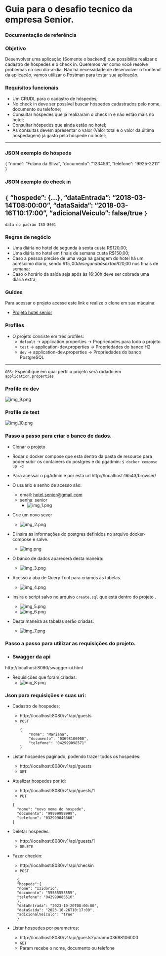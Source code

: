 # Guia para o desafio tecnico da empresa Senior.

### Documentação de referência

### Objetivo
Desenvolver uma aplicação (Somente o backend) que possibilite realizar o cadastro de
hóspedes e o check in.
Queremos ver como você resolve problemas no seu dia-a-dia. Não há necessidade de
desenvolver o frontend da aplicação, vamos utilizar o Postman para testar sua aplicação.

### Requisitos funcionais
- Um CRUDL para o cadastro de hóspedes;
- No check in deve ser possível buscar hóspedes cadastrados pelo nome, documento
ou telefone;
- Consultar hóspedes que já realizaram o check in e não estão mais no hotel;
- Consultar hóspedes que ainda estão no hotel;
- As consultas devem apresentar o valor (Valor total e o valor da última hospedagem)
já gasto pelo hóspede no hotel;
---------
### JSON exemplo do hóspede
{
 “nome”: “Fulano da SIlva”,
 “documento”: “123456”,
 “telefone”: “9925-2211”
}
### JSON exemplo do check in
`{`
“hospede”: {...},
“dataEntrada”: “2018-03-14T08:00:00”,
“dataSaida”: “2018-03-16T10:17:00”,
“adicionalVeiculo”: false/true
`}`
--------------
`data no padrão ISO-8601`
  ### Regras de negócio
  - Uma diária no hotel de segunda à sexta custa R$120,00;
  - Uma diária no hotel em finais de semana custa R$150,00;
  - Caso a pessoa precise de uma vaga na garagem do hotel há um acréscimo diário,
  sendo R$15,00 de segunda à sexta e R$20,00 nos finais de semana;
  - Caso o horário da saída seja após às 16:30h deve ser cobrada uma diária extra;

### Guides
Para acessar o projeto acesse este link e realize o clone em sua máquina:

* [Projeto hotel senior](https://github.com/LucasDev13/hotel-senior)

### Profiles
- O projeto consiste em três profiles:
  - `default` &rarr; application.properties &rarr; Propriedades para todo o projeto
  - `test` &rarr; application-dev.properties &rarr; Propriedades do banco H2
  - `dev` &rarr; application-dev.properties &rarr; Propriedades do banco PostgreSQL
---
`OBS:` Especifique em qual perfil o projeto será rodado em `application.properties`

### Profile de dev
![img_9.png](img_9.png)

### Profile de test
![img_10.png](img_10.png)

### Passo a passo para criar o banco de dados.
- Clonar o projeto
- Rodar o docker compose que esta dentro da pasta de resource para poder subir os containers do postgres
e do pgadmin: `$ docker compose up -d`
- Para acessar o pgAdmin é por esta url http://localhost:16543/browser/
- O usuario e senho de acesso são:
  - email: hotel.senior@gmail.com
  - senha: senior
    * ![img_1.png](img_1.png)
  
- Crie um novo sever
  * ![img_2.png](img_2.png)
- E insira as informações do postgres definidos no arquivo docker-compose e salve.
  * ![img.png](img.png)

- O banco de dados aparecerá desta maneira:
  * ![img_3.png](img_3.png)
- Acesso a aba de Query Tool para criamos as tabelas.
  * ![img_4.png](img_4.png)
- Insira o script salvo no arquivo `create.sql` que está dentro do projeto .
  * ![img_5.png](img_5.png)
  * ![img_6.png](img_6.png)

- Desta maneira as tabelas serão criadas.
  * ![img_7.png](img_7.png)

### Passo a passo para utilizar as requisições do projeto.
- ### Swagger da api
http://localhost:8080/swagger-ui.html

* Requisições que foram criadas:
  * ![img_8.png](img_8.png)

### Json para requisições e suas uri:
- Cadastro de hospedes:
  * http://localhost:8080/v1/api/guests
  * `POST`
    ```
    {
        "nome": "Mariana",
        "documento": "03698106000",
        "telefone": "042999098571"
    }
    ```
- Listar hospedes paginado, podendo trazer todos os hospedes:
  *  http://localhost:8080/v1/api/guests
  * `GET`

- Atualizar hospedes por id:
  * http://localhost:8080/v1/api/guests/1
  * `PUT`
  ```
  {
    "nome": "novo nome do hospede",
    "documento": "99999999999",
    "telefone": "032999046660"
  }
  ```
- Deletar hospedes:
  * http://localhost:8080/v1/api/guests/1
  * `DELETE`

- Fazer checkin:
  * http://localhost:8080/v1/api/checkin
  * `POST`
  ```
    {
    "hospede":{
    "nome": "Izidorio",
    "documento": "55555555555",
    "telefone": "042999085510"
    },
    "dataEntrada": "2023-10-20T08:00:00",
    "dataSaida": "2023-10-26T10:17:00",
    "adicionalVeiculo": "true"
    }
  ```
- Listar hospedes por parametros:
  * http://localhost:8080/v1/api/guests?param=03698106000
  * `GET`
  * Param recebe o nome, documento ou telefone 